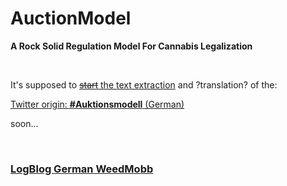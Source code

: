 # AuctionModel
**A Rock Solid Regulation Model For Cannabis Legalization**

<br>

It's supposed to [~~start~~ the text extraction](https://github.com/CannaParts/AuctionModel/blob/main/RawFromTwitter..txt) and ?translation? of the:  

[Twitter origin: **#Auktionsmodell** (German)](https://twitter.com/PeterNorml/status/1450430050281603075)  

soon...

<br>

### [LogBlog German WeedMobb](https://github.com/CannaParts/AuctionModel/LogBlogWeedMobbDE.md) 
